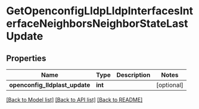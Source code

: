 # GetOpenconfigLldpLldpInterfacesInterfaceNeighborsNeighborStateLastUpdate

## Properties
Name | Type | Description | Notes
------------ | ------------- | ------------- | -------------
**openconfig_lldplast_update** | **int** |  | [optional] 

[[Back to Model list]](../README.md#documentation-for-models) [[Back to API list]](../README.md#documentation-for-api-endpoints) [[Back to README]](../README.md)


